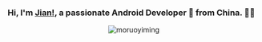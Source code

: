 ### Hi, I'm [Jian!](https://moruoyiming.github.io/), a passionate Android Developer 🚀 from China. 🌸🌸
<p align="center"> <img src="https://github-readme-stats.vercel.app/api?username=moruoyiming&show_icons=true&theme=gotham" alt="moruoyiming" />

